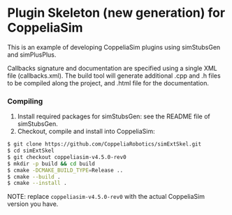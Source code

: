 # Plugin Skeleton (new generation) for CoppeliaSim

This is an example of developing CoppeliaSim plugins using simStubsGen and simPlusPlus.

Callbacks signature and documentation are specified using a single XML file (callbacks.xml). The build tool will generate additional .cpp and .h files to be compiled along the project, and .html file for the documentation.

### Compiling

1. Install required packages for simStubsGen: see the README file of simStubsGen.
2. Checkout, compile and install into CoppeliaSim:
```sh
$ git clone https://github.com/CoppeliaRobotics/simExtSkel.git
$ cd simExtSkel
$ git checkout coppeliasim-v4.5.0-rev0
$ mkdir -p build && cd build
$ cmake -DCMAKE_BUILD_TYPE=Release ..
$ cmake --build .
$ cmake --install .
```

NOTE: replace `coppeliasim-v4.5.0-rev0` with the actual CoppeliaSim version you have.
